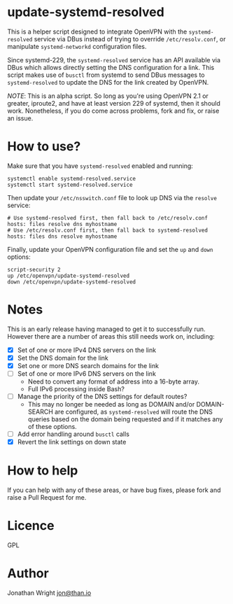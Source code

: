 # update-systemd-resolved

This is a helper script designed to integrate OpenVPN with the `systemd-resolved`
service via DBus instead of trying to override `/etc/resolv.conf`, or manipulate
`systemd-networkd` configuration files.

Since systemd-229, the `systemd-resolved` service has an API available via
DBus which allows directly setting the DNS configuration for a link. This script
makes use of `busctl` from systemd to send DBus messages to `systemd-resolved`
to update the DNS for the link created by OpenVPN.

*NOTE*: This is an alpha script. So long as you're using OpenVPN 2.1 or greater,
iproute2, and have at least version 229 of systemd, then it should work.
Nonetheless, if you do come across problems, fork and fix, or raise an issue.

# How to use?

Make sure that you have `systemd-resolved` enabled and running:

```
systemctl enable systemd-resolved.service
systemctl start systemd-resolved.service
```

Then update your `/etc/nsswitch.conf` file to look up DNS via the `resolve`
service:

```
# Use systemd-resolved first, then fall back to /etc/resolv.conf
hosts: files resolve dns myhostname
# Use /etc/resolv.conf first, then fall back to systemd-resolved
hosts: files dns resolve myhostname
```

Finally, update your OpenVPN configuration file and set the `up` and `down`
options:

```
script-security 2
up /etc/openvpn/update-systemd-resolved
down /etc/openvpn/update-systemd-resolved
```

# Notes

This is an early release having managed to get it to successfully run. However
there are a number of areas this still needs work on, including:

- [x] Set of one or more IPv4 DNS servers on the link
- [x] Set the DNS domain for the link
- [x] Set one or more DNS search domains for the link
- [ ] Set of one or more IPv6 DNS servers on the link
  - Need to convert any format of address into a 16-byte array.
  - Full IPv6 processing inside Bash?
- [ ] Manage the priority of the DNS settings for default routes?
  - This may no longer be needed as long as DOMAIN and/or DOMAIN-SEARCH are
    configured, as `systemd-resolved` will route the DNS queries based on
    the domain being requested and if it matches any of these options.
- [ ] Add error handling around `busctl` calls
- [x] Revert the link settings on down state

# How to help

If you can help with any of these areas, or have bug fixes, please fork and
raise a Pull Request for me.

# Licence

GPL

# Author

Jonathan Wright <jon@than.io>
